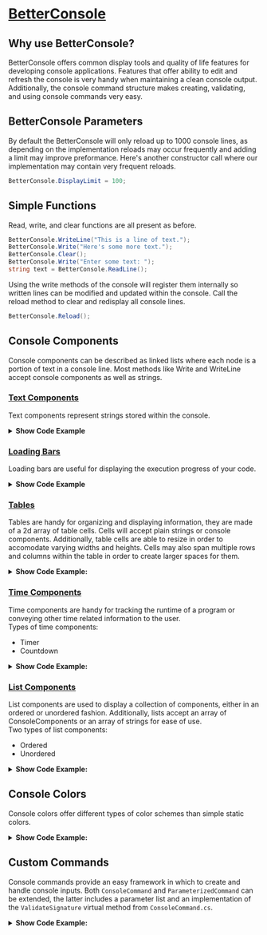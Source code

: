 # <u>BetterConsole</u>

## Why use BetterConsole?

BetterConsole offers common display tools and quality of life features for developing console applications.
Features that offer ability to edit and refresh the console is very handy when maintaining a clean console output.
Additionally, the console command structure makes creating, validating, and using console commands very easy.

## BetterConsole Parameters

By default the BetterConsole will only reload up to 1000 console lines, as depending on the implementation reloads may occur frequently and adding a limit may improve preformance. Here's another constructor call where our implementation may contain very frequent reloads.

```csharp
BetterConsole.DisplayLimit = 100;
```


## Simple Functions

Read, write, and clear functions are all present as before.

```csharp
BetterConsole.WriteLine("This is a line of text.");
BetterConsole.Write("Here's some more text.");
BetterConsole.Clear();
BetterConsole.Write("Enter some text: ");
string text = BetterConsole.ReadLine();
```

Using the write methods of the console will register them internally so written lines can be modified and updated within the console.
Call the reload method to clear and redisplay all console lines.

```csharp
BetterConsole.Reload();
```


## Console Components

Console components can be described as linked lists where each node is a portion of text in a console line.
Most methods like Write and WriteLine accept console components as well as strings.


### <u>Text Components</u>

Text components represent strings stored within the console. 

<details>
    <summary>
        <b>Show Code Example</b>
    </summary>
<br/>

Let's write a text component in the color green.

```csharp
TextComponent text = new TextComponent("This will appear green!");
text.SetColor(new StaticColor(ConsoleColor.Green));
BetterConsole.WriteLine(text);
```

Alternatively, for plain text the regular Console methods are implemented to make usage easier.

```csharp
BetterConsole.WriteLine("This will also appear green!", new StaticColor(ConsoleColor.Green));
```

</details>


### <u>Loading Bars</u>
Loading bars are useful for displaying the execution progress of your code. 

<details>
    <summary>
        <b>Show Code Example</b>
    </summary>
<br/>

1. Let's display the current progress of our program. Firstly, whilst completely optional, I am going to define different style options below.
    
```csharp
LoadingBarStyle style = new LoadingBarStyle("-", " ", "<", ">");
```

2. We will now create our loading bar with the our new style options and a defined length. We will also write the loading bar to the console.

```csharp
LoadingBar loadingBar = new LoadingBar(style, 10);
BetterConsole.WriteLine("Execution process: ");
BetterConsole.Write(loadingBar);
```

3. Great, now all we need to do is provide our loading bar with its the current program progress. Note that input values to the SetPercentage method are automatically bounded between 0 and 1.

```csharp
for (int i = 0; i <= n; i++) {
    //Do stuff.
    loadingBar.SetPercentage(i/n);
}
```

</details>


### <u>Tables</u>

Tables are handy for organizing and displaying information, they are made of a 2d array of table cells. Cells will accept plain strings or console components. Additionally, table cells are able to resize in order to accomodate varying widths and heights. Cells may also span multiple rows and columns within the table in order to create larger spaces for them.

<details>
    <summary>
        <b>Show Code Example:</b>
    </summary>
<br/>
    
Let's say two friends want to track how many animals they each saw throughout the day, let's help them display this important information in a table.
1. Create a 3x3 table and label the outer cells.

```csharp
Table table = new Table(3,3);

table.SetCell(new Cell("Tom"),0,1);
table.SetCell(new Cell("John"),0,2);

table.SetCell(new Cell("Dogs"),1,0);
table.SetCell(new Cell("Cats"),2,0);
```

2. Fill the inner cells with their data and have the console write the table.

```csharp
table.SetCell(new Cell("10"),1,1);
table.SetCell(new Cell("2"),1,2);
table.SetCell(new Cell("6"),2,1);
table.SetCell(new Cell("9"),2,2);

BetterConsole.Write(table);
```

3. Let's now add a header within our table. Resize the table with a lower vertical alignment, add the title cell with a 3 column width, and reload the console.

```csharp
table.Resize(4, 3, verticalAlignment: VerticalAlignment.Lower);
            
Cell titleCell = new Cell("Animals Spotted", 3, 1);
table.SetCell(titleCell, 0, 0);

BetterConsole.Reload();
```

4. Observe your beautifully displayed table.

```
 _________________
| Animals Spotted |
|-----------------|
|     | Tom | John|
|-----|-----|-----|
| Dogs|  10 |  2  |
|-----|-----|-----|
| Cats|  6  |  9  |
|_____|_____|_____|

```

</details>


### <u>Time Components</u>

Time components are handy for tracking the runtime of a program or conveying other time related information to the user.
<br/>
Types of time components:
- Timer
- Countdown

<details>
    <summary>
        <b>Show Code Example:</b>
    </summary>
<br/>

1. Create timer and write it to the console.

```csharp
Timer timer = new Timer();

BetterConsole.WriteLine("This timer has been running for: ");
BetterConsole.Write(timer);
```

2. Start the timer to begin timed updates.

```csharp
timer.Start();
```

3. Stop the timer when ready.

```csharp
timer.Stop();
```

</details>


### <u>List Components</u>

List components are used to display a collection of components, either in an ordered or unordered fashion.
Additionally, lists accept an array of ConsoleComponents or an array of strings for ease of use.
<br/>
Two types of list components:
- Ordered
- Unordered

<details>
    <summary>
        <b>Show Code Example:</b>
    </summary>
<br/>

1. Create an ordered list and write it to the console.

```csharp
string[] nums = new string[]{"1", "2", "64", "4"};
OrderedList orderedList = new OrderedListComponent("List of my top 4 favorite numbers:", nums);
BetterConsole.WriteLine(orderedList);
```

</details>


## Console Colors

Console colors offer different types of color schemes than simple static colors.

<details>
    <summary>
        <b>Show Code Example:</b>
    </summary>
<br/>

The following example will implement an example color that alternates colors every word.

1. Create a class and extend `ComponentColor`, make sure to implement the `GetColors` function.

```csharp
public class ExampleColor : ComponentColor
{
    public ConsoleColor[] Colors { get; }

    public ExampleColor(ConsoleColor[] colors)
    {
        Colors = colors;
    }

    public override ColorSegment[] GetColors(string toDisplay)
    {
        string[] list = toDisplay.Split(new[] {' ', '\n'});
        ColorSegment[] toReturn = new ColorSegment[list.Length];
    
        for(int i = 0; i < list.Length; i++){
            toReturn[i] = new ColorSegment(list[i], Colors[i % Colors.Length]);
        }

        return toReturn;
    }
}
```

2. Apply this color and output text.

```csharp
TextComponent text = new TextComponent("Hello folks,\nIt's nice to meet you!");
text.Color = new ExampleColor(new ConsoleColor[]{ConsoleColor.Red, ConsoleColor.Green});
BetterConsole.WriteLine(text);
```

</details>


## Custom Commands

Console commands provide an easy framework in which to create and handle console inputs.
Both `ConsoleCommand` and `ParameterizedCommand` can be extended, the latter includes a parameter list and an implementation of the `ValidateSignature` virtual method from `ConsoleCommand.cs`.

<details>
    <summary>
        <b>Show Code Example:</b>
    </summary>
<br/>

1. Create a new class `PingCommand` and extend `ParameterizedCommand` to include default signature validation. 
Make sure to override the Execute method with a simple implementation.

```csharp
public class PingCommand : ParameterizedCommand {
    public PingCommand() : base("ping")
    {
        Description = "Pings the console for a response.";
    }

    public override void Execute(CommandSignature signature)
    {
        BetterConsole.WriteLine("pong");
    }
}
```

2. Now all we need to do is register an instance of our new command within the BetterConsole. The `BeginCommandHandling` method creates a new thread to handle incoming user inputs so new content can still be output to the console.

```csharp
BetterConsole.Register(new PingCommand()):
BetterConsole.BeginCommandHandling();
```

</details>